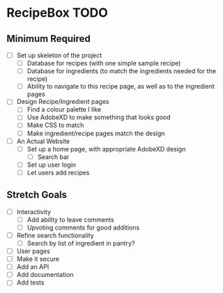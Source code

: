 # RecipeBox TODO

## Minimum Required

- [ ] Set up skeleton of the project
    - [ ] Database for recipes (with one simple sample recipe)
    - [ ] Database for ingredients (to match the ingredients needed for the recipe)
    - [ ] Ability to navigate to this recipe page, as well as to the ingredient pages
- [ ] Design Recipe/Ingredient pages
    - [ ] Find a colour palette I like
    - [ ] Use AdobeXD to make something that looks good
    - [ ] Make CSS to match
    - [ ] Make ingredient/recipe pages match the design
- [ ] An Actual Website
    - [ ] Set up a home page, with appropriate AdobeXD design
        - [ ] Search bar
    - [ ] Set up user login
    - [ ] Let users add recipes

## Stretch Goals
- [ ] Interactivity
    - [ ] Add ability to leave comments
    - [ ] Upvoting comments for good additions
- [ ] Refine search functionality
    - [ ] Search by list of ingredient in pantry?
- [ ] User pages
- [ ] Make it secure
- [ ] Add an API
- [ ] Add documentation
- [ ] Add tests